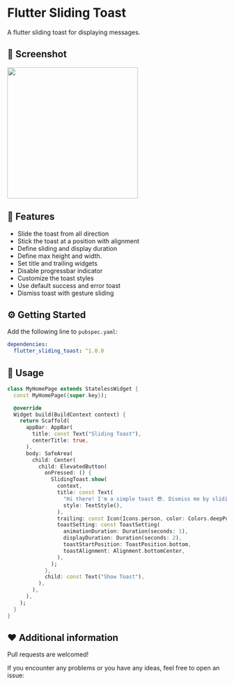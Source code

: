 # Flutter Sliding Toast

<!-- <p align="center">
    <a href="https://pub.dev/packages/flutter_sliding_toast"><img src="https://img.shields.io/pub/v/flutter_sliding_toast.svg" alt="pub"></a>
    <a href="https://opensource.org/licenses/MIT"><img src="https://img.shields.io/badge/license-MIT-blue.svg" alt="license: MIT"></a>
</p>

--- -->

A flutter sliding toast for displaying messages.

## 🎨 Screenshot

<img src="https://drive.google.com/file/d/1MfCUjdxItpDDLpomKZ59Mkzq5kP5nSag/view?usp=drive_link" width="300">
<!-- <img src="https://github.com/gaurishankar007/flutter_sliding_toast/tree/master/example/assets/sliding_toast_from_bottom_Left.gif" width="300">
<img src="https://github.com/gaurishankar007/flutter_sliding_toast/tree/master/example/assets/sliding_toast_from_top_center.gif" width="300">
<img src="https://github.com/gaurishankar007/flutter_sliding_toast/tree/master/example/assets/sliding_toast_from_top_right.gif" width="300">
<img src="https://github.com/gaurishankar007/flutter_sliding_toast/tree/master/example/assets/sliding_toast_from_center_left.gif" width="300"> -->

## 🎯 Features

- Slide the toast from all direction
- Stick the toast at a position with alignment
- Define sliding and display duration
- Define max height and width.
- Set title and trailing widgets
- Disable progressbar indicator
- Customize the toast styles
- Use default success and error toast
- Dismiss toast with gesture sliding

## ⚙️ Getting Started

Add the following line to `pubspec.yaml`:

```yaml
dependencies:
  flutter_sliding_toast: ^1.0.0
```

## 🚀 Usage

```dart
class MyHomePage extends StatelessWidget {
  const MyHomePage({super.key});

  @override
  Widget build(BuildContext context) {
    return Scaffold(
      appBar: AppBar(
        title: const Text("Sliding Toast"),
        centerTitle: true,
      ),
      body: SafeArea(
        child: Center(
          child: ElevatedButton(
            onPressed: () {
              SlidingToast.show(
                context,
                title: const Text(
                  "Hi there! I'm a simple toast 😎. Dismiss me by sliding downward.",
                  style: TextStyle(),
                ),
                trailing: const Icon(Icons.person, color: Colors.deepPurple),
                toastSetting: const ToastSetting(
                  animationDuration: Duration(seconds: 1),
                  displayDuration: Duration(seconds: 2),
                  toastStartPosition: ToastPosition.bottom,
                  toastAlignment: Alignment.bottomCenter,
                ),
              );
            },
            child: const Text("Show Toast"),
          ),
        ),
      ),
    );
  }
}
```

## ❤️ Additional information

Pull requests are welcomed!

If you encounter any problems or you have any ideas, feel free to open an issue:
